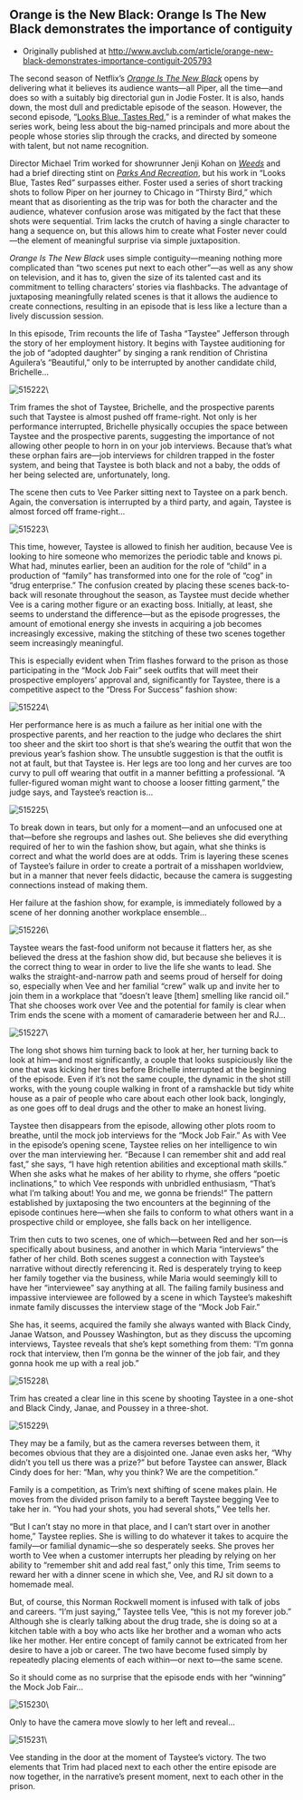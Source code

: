 ## Orange is the New Black: Orange Is The New Black demonstrates the importance of contiguity

 * Originally published at http://www.avclub.com/article/orange-new-black-demonstrates-importance-contiguit-205793

The second season of Netflix’s *[Orange Is The New Black](/article/orange-new-hill-street-blues-205425?utm_source=Twitter&amp;utm_medium=SocialMarketing&amp;utm_campaign=Default:1:Default)* opens by delivering what it believes its audience wants—all Piper, all the time—and does so with a suitably big directorial gun in Jodie Foster. It is also, hands down, the most dull and predictable episode of the season. However, the second episode, “[Looks Blue, Tastes Red](/tvclub/orange-new-black-thirsty-birdlooks-blue-tastes-red-205323),” is a reminder of what makes the series work, being less about the big-named principals and more about the people whose stories slip through the cracks, and directed by someone with talent, but not name recognition.

Director Michael Trim worked for showrunner Jenji Kohan on *[Weeds](/tv/weeds/)* and had a brief directing stint on *[Parks And Recreation](/tv/parks-and-recreation/)*, but his work in “Looks Blue, Tastes Red” surpasses either. Foster used a series of short tracking shots to follow Piper on her journey to Chicago in “Thirsty Bird,” which meant that as disorienting as the trip was for both the character and the audience, whatever confusion arose was mitigated by the fact that these shots were sequential. Trim lacks the crutch of having a single character to hang a sequence on, but this allows him to create what Foster never could—the element of meaningful surprise via simple juxtaposition.

*Orange Is The New Black* uses simple contiguity—meaning nothing more complicated than “two scenes put next to each other”—as well as any show on television, and it has to, given the size of its talented cast and its commitment to telling characters’ stories via flashbacks. The advantage of juxtaposing meaningfully related scenes is that it allows the audience to create connections, resulting in an episode that is less like a lecture than a lively discussion session.

In this episode, Trim recounts the life of Tasha “Taystee” Jefferson through the story of her employment history. It begins with Taystee auditioning for the job of “adopted daughter” by singing a rank rendition of Christina Aguilera’s “Beautiful,” only to be interrupted by another candidate child, Brichelle...

![515222](images/tv/orange-is-the-new-black/515222.jpg)\

Trim frames the shot of Taystee, Brichelle, and the prospective parents such that Taystee is almost pushed off frame-right. Not only is her performance interrupted, Brichelle physically occupies the space between Taystee and the prospective parents, suggesting the importance of not allowing other people to horn in on your job interviews. Because that’s what these orphan fairs are—job interviews for children trapped in the foster system, and being that Taystee is both black and not a baby, the odds of her being selected are, unfortunately, long.

The scene then cuts to Vee Parker sitting next to Taystee on a park bench. Again, the conversation is interrupted by a third party, and again, Taystee is almost forced off frame-right...

![515223](images/tv/orange-is-the-new-black/515223.jpg)\

This time, however, Taystee is allowed to finish her audition, because Vee is looking to hire someone who memorizes the periodic table and knows pi. What had, minutes earlier, been an audition for the role of “child” in a production of “family” has transformed into one for the role of “cog” in “drug enterprise.” The confusion created by placing these scenes back-to-back will resonate throughout the season, as Taystee must decide whether Vee is a caring mother figure or an exacting boss. Initially, at least, she seems to understand the difference—but as the episode progresses, the amount of emotional energy she invests in acquiring a job becomes increasingly excessive, making the stitching of these two scenes together seem increasingly meaningful.

This is especially evident when Trim flashes forward to the prison as those participating in the “Mock Job Fair” seek outfits that will meet their prospective employers’ approval and, significantly for Taystee, there is a competitive aspect to the “Dress For Success” fashion show:

![515224](images/tv/orange-is-the-new-black/515224.jpg)\

Her performance here is as much a failure as her initial one with the prospective parents, and her reaction to the judge who declares the shirt too sheer and the skirt too short is that she’s wearing the outfit that won the previous year’s fashion show. The unsubtle suggestion is that the outfit is not at fault, but that Taystee is. Her legs are too long and her curves are too curvy to pull off wearing that outfit in a manner befitting a professional. “A fuller-figured woman might want to choose a looser fitting garment,” the judge says, and Taystee’s reaction is...

![515225](images/tv/orange-is-the-new-black/515225.jpg)\

To break down in tears, but only for a moment—and an unfocused one at that—before she regroups and lashes out. She believes she did everything required of her to win the fashion show, but again, what she thinks is correct and what the world does are at odds. Trim is layering these scenes of Taystee’s failure in order to create a portrait of a misshapen worldview, but in a manner that never feels didactic, because the camera is suggesting connections instead of making them.

Her failure at the fashion show, for example, is immediately followed by a scene of her donning another workplace ensemble...

![515226](images/tv/orange-is-the-new-black/515226.jpg)\

Taystee wears the fast-food uniform not because it flatters her, as she believed the dress at the fashion show did, but because she believes it is the correct thing to wear in order to live the life she wants to lead. She walks the straight-and-narrow path and seems proud of herself for doing so, especially when Vee and her familial “crew” walk up and invite her to join them in a workplace that “doesn’t leave [them] smelling like rancid oil.” That she chooses work over Vee and the potential for family is clear when Trim ends the scene with a moment of camaraderie between her and RJ...

![515227](images/tv/orange-is-the-new-black/515227.jpg)\

The long shot shows him turning back to look at her, her turning back to look at him—and most significantly, a couple that looks suspiciously like the one that was kicking her tires before Brichelle interrupted at the beginning of the episode. Even if it’s not the same couple, the dynamic in the shot still works, with the young couple walking in front of a ramshackle but tidy white house as a pair of people who care about each other look back, longingly, as one goes off to deal drugs and the other to make an honest living.

Taystee then disappears from the episode, allowing other plots room to breathe, until the mock job interviews for the “Mock Job Fair.” As with Vee in the episode’s opening scene, Taystee relies on her intelligence to win over the man interviewing her. “Because I can remember shit and add real fast,” she says,  “I have high retention abilities and exceptional math skills.” When she asks what he makes of her ability to rhyme, she offers “poetic inclinations,” to which Vee responds with unbridled enthusiasm, “That’s what I’m talking about! You and me, we gonna be friends!” The pattern established by juxtaposing the two encounters at the beginning of the episode continues here—when she fails to conform to what others want in a prospective child or employee, she falls back on her intelligence.

Trim then cuts to two scenes, one of which—between Red and her son—is specifically about business, and another in which Maria “interviews” the father of her child. Both scenes suggest a connection with Taystee’s narrative without directly referencing it. Red is desperately trying to keep her family together via the business, while Maria would seemingly kill to have her “interviewee” say anything at all. The failing family business and impassive interviewee are followed by a scene in which Taystee’s makeshift inmate family discusses the interview stage of the “Mock Job Fair.”

She has, it seems, acquired the family she always wanted with Black Cindy, Janae Watson, and Poussey Washington, but as they discuss the upcoming interviews, Taystee reveals that she’s kept something from them: “I’m gonna rock that interview, then I’m gonna be the winner of the job fair, and they gonna hook me up with a real job.”

![515228](images/tv/orange-is-the-new-black/515228.jpg)\

Trim has created a clear line in this scene by shooting Taystee in a one-shot and Black Cindy, Janae, and Poussey in a three-shot.

![515229](images/tv/orange-is-the-new-black/515229.jpg)\

They may be a family, but as the camera reverses between them, it becomes obvious that they are a disjointed one. Janae even asks her, “Why didn’t you tell us there was a prize?” but before Taystee can answer, Black Cindy does for her: “Man, why you think? We are the competition.”

Family is a competition, as Trim’s next shifting of scene makes plain. He moves from the divided prison family to a bereft Taystee begging Vee to take her in. “You had your shots, you had several shots,” Vee tells her.

“But I can’t stay no more in that place, and I can’t start over in another home,” Taystee replies. She is willing to do whatever it takes to acquire the family—or familial dynamic—she so desperately seeks. She proves her worth to Vee when a customer interrupts her pleading by relying on her ability to “remember shit and add real fast,” only this time, Trim seems to reward her with a dinner scene in which she, Vee, and RJ sit down to a homemade meal.

But, of course, this Norman Rockwell moment is infused with talk of jobs and careers. “I’m just saying,” Taystee tells Vee, “this is not my forever job.” Although she is clearly talking about the drug trade, she is doing so at a kitchen table with a boy who acts like her brother and a woman who acts like her mother. Her entire concept of family cannot be extricated from her desire to have a job or career. The two have become fused simply by repeatedly placing elements of each within—or next to—the same scene.

So it should come as no surprise that the episode ends with her “winning” the Mock Job Fair...

![515230](images/tv/orange-is-the-new-black/515230.jpg)\

Only to have the camera move slowly to her left and reveal...

![515231](images/tv/orange-is-the-new-black/515231.jpg)\ 

Vee standing in the door at the moment of Taystee’s victory. The two elements that Trim had placed next to each other the entire episode are now together, in the narrative’s present moment, next to each other in the prison.
